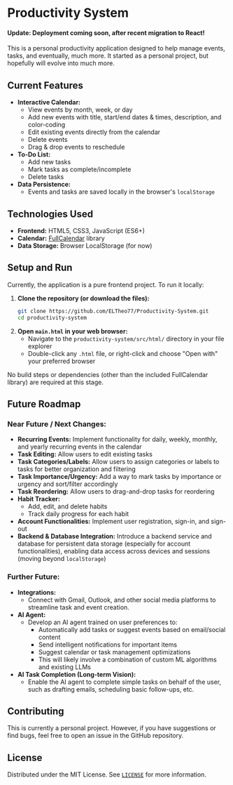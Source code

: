 # Productivity System


#### **Update:** Deployment coming soon, after recent migration to React!


This is a personal productivity application designed to help manage events, tasks, and eventually, much more. It started as a personal project, but hopefully will evolve into much more.

## Current Features

* **Interactive Calendar:**
    * View events by month, week, or day
    * Add new events with title, start/end dates & times, description, and color-coding
    * Edit existing events directly from the calendar
    * Delete events
    * Drag & drop events to reschedule
* **To-Do List:**
    * Add new tasks
    * Mark tasks as complete/incomplete
    * Delete tasks
* **Data Persistence:**
    * Events and tasks are saved locally in the browser's `localStorage`

## Technologies Used

* **Frontend:** HTML5, CSS3, JavaScript (ES6+)
* **Calendar:** [FullCalendar](https://fullcalendar.io/) library
* **Data Storage:** Browser LocalStorage (for now)

## Setup and Run

Currently, the application is a pure frontend project. To run it locally:

1.  **Clone the repository (or download the files):**
    ```bash
    git clone https://github.com/ELTheo77/Productivity-System.git
    cd productivity-system
    ```
2.  **Open `main.html` in your web browser:**
    * Navigate to the `productivity-system/src/html/` directory in your file explorer
    * Double-click any `.html` file, or right-click and choose "Open with" your preferred browser

No build steps or dependencies (other than the included FullCalendar library) are required at this stage.

## Future Roadmap

### Near Future / Next Changes:

* **Recurring Events:** Implement functionality for daily, weekly, monthly, and yearly recurring events in the calendar
* **Task Editing:** Allow users to edit existing tasks
* **Task Categories/Labels:** Allow users to assign categories or labels to tasks for better organization and filtering
* **Task Importance/Urgency:** Add a way to mark tasks by importance or urgency and sort/filter accordingly
* **Task Reordering:** Allow users to drag-and-drop tasks for reordering
* **Habit Tracker:**
    * Add, edit, and delete habits
    * Track daily progress for each habit
* **Account Functionalities:** Implement user registration, sign-in, and sign-out
* **Backend & Database Integration:** Introduce a backend service and database for persistent data storage (especially for account functionalities), enabling data access across devices and sessions (moving beyond `localStorage`)

### Further Future:

* **Integrations:**
    * Connect with Gmail, Outlook, and other social media platforms to streamline task and event creation.
* **AI Agent:**
    * Develop an AI agent trained on user preferences to:
        * Automatically add tasks or suggest events based on email/social content
        * Send intelligent notifications for important items
        * Suggest calendar or task management optimizations
        * This will likely involve a combination of custom ML algorithms and existing LLMs
* **AI Task Completion (Long-term Vision):**
    * Enable the AI agent to complete simple tasks on behalf of the user, such as drafting emails, scheduling basic follow-ups, etc.

## Contributing

This is currently a personal project. However, if you have suggestions or find bugs, feel free to open an issue in the GitHub repository.

## License

Distributed under the MIT License. See [`LICENSE`](LICENSE) for more information.